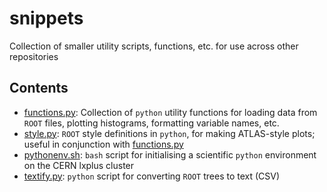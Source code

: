 # snippets
Collection of smaller utility scripts, functions, etc. for use across other repositories

## Contents

* [functions.py](functions.py): Collection of `python` utility functions for loading data from `ROOT` files, plotting histograms, formatting variable names, etc.
* [style.py](style.py): `ROOT` style definitions in `python`, for making ATLAS-style plots; useful in conjunction with [functions.py](functions.py)
* [pythonenv.sh](pythonenv.sh): `bash` script for initialising a scientific `python` environment on the CERN lxplus cluster
* [textify.py](textify.py): `python` script for converting `ROOT` trees to text (CSV)

